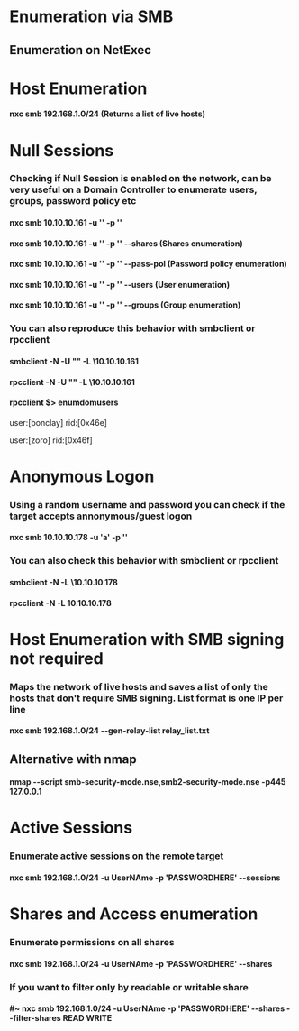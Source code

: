 # Enumeration via SMB

## Enumeration on NetExec

# Host Enumeration

#### nxc smb 192.168.1.0/24 (Returns a list of live hosts)

# Null Sessions

### Checking if Null Session is enabled on the network, can be very useful on a Domain Controller to enumerate users, groups, password policy etc

#### nxc smb 10.10.10.161 -u '' -p ''

#### nxc smb 10.10.10.161 -u '' -p '' --shares (Shares enumeration)

#### nxc smb 10.10.10.161 -u '' -p '' --pass-pol (Password policy enumeration)

#### nxc smb 10.10.10.161 -u '' -p '' --users (User enumeration)

#### nxc smb 10.10.10.161 -u '' -p '' --groups (Group enumeration)

### You can also reproduce this behavior with smbclient or rpcclient

#### smbclient -N -U "" -L \\10.10.10.161

#### rpcclient -N -U "" -L \\10.10.10.161

#### rpcclient $> enumdomusers

user:[bonclay] rid:[0x46e]

user:[zoro] rid:[0x46f]

# Anonymous Logon

### Using a random username and password you can check if the target accepts annonymous/guest logon

#### nxc smb 10.10.10.178 -u 'a' -p ''

### You can also check this behavior with smbclient or rpcclient

#### smbclient -N -L \\10.10.10.178

#### rpcclient -N -L 10.10.10.178

# Host Enumeration with SMB signing not required

### Maps the network of live hosts and saves a list of only the hosts that don't require SMB signing. List format is one IP per line

#### nxc smb 192.168.1.0/24 --gen-relay-list relay_list.txt

## Alternative with nmap 

#### nmap --script smb-security-mode.nse,smb2-security-mode.nse -p445 127.0.0.1

# Active Sessions

### Enumerate active sessions on the remote target

#### nxc smb 192.168.1.0/24 -u UserNAme -p 'PASSWORDHERE' --sessions

# Shares and Access enumeration

### Enumerate permissions on all shares

#### nxc smb 192.168.1.0/24 -u UserNAme -p 'PASSWORDHERE' --shares

### If you want to filter only by readable or writable share

#### #~ nxc smb 192.168.1.0/24 -u UserNAme -p 'PASSWORDHERE' --shares --filter-shares READ WRITE
